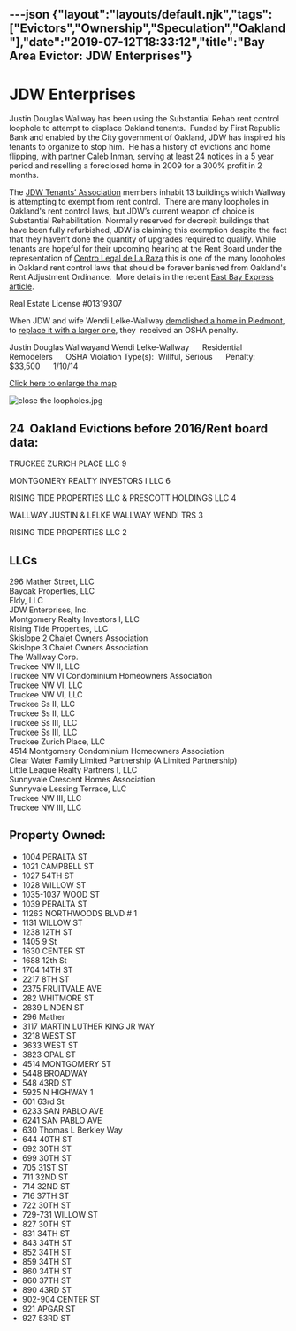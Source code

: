 ---json
{"layout":"layouts/default.njk","tags":["Evictors","Ownership","Speculation","Oakland"],"date":"2019-07-12T18:33:12","title":"Bay Area Evictor: JDW Enterprises"}
---

JDW Enterprises
===============

Justin Douglas Wallway has been using the Substantial Rehab rent control loophole to attempt to displace Oakland tenants.  Funded by First Republic Bank and enabled by the City government of Oakland, JDW has inspired his tenants to organize to stop him.  He has a history of evictions and home flipping, with partner Caleb Inman, serving at least 24 notices in a 5 year period and reselling a foreclosed home in 2009 for a 300% profit in 2 months.

The [JDW Tenants’ Association](https://www.facebook.com/JDWtenantsassociation/) members inhabit 13 buildings which Wallway is attempting to exempt from rent control.  There are many loopholes in Oakland's rent control laws, but JDW’s current weapon of choice is Substantial Rehabilitation. Normally reserved for decrepit buildings that have been fully refurbished, JDW is claiming this exemption despite the fact that they haven’t done the quantity of upgrades required to qualify. While tenants are hopeful for their upcoming hearing at the Rent Board under the representation of [Centro Legal de La Raza](http://centrolegal.org/) this is one of the many loopholes in Oakland rent control laws that should be forever banished from Oakland's Rent Adjustment Ordinance.  More details in the recent [East Bay Express article](https://www.eastbayexpress.com/oakland/some-oakland-landlords-are-using-a-legal-loophole-to-exempt-housing-from-rent-control/Content?oid=9074126).

Real Estate License #01319307

When JDW and wife Wendi Lelke-Wallway [demolished a home in Piedmont](http://www.ci.piedmont.ca.us/committees/planning_minutes/2012-06-11.pdf), to [replace it with a larger one](https://patch.com/california/piedmont/planning-hillside-house-would-triple-in-size), they  received an OSHA penalty.   

Justin Douglas Wallwayand Wendi Lelke-Wallway      Residential Remodelers      OSHA Violation Type(s):  Willful, Serious      Penalty:    $33,500      1/10/14

[Click here to enlarge the map](https://ampitup.carto.com/builder/befea9ec-a27a-11e7-937f-0ea7a2e498dc/embed)

![close the loopholes.jpg](https://images.squarespace-cdn.com/content/v1/52b7d7a6e4b0b3e376ac8ea2/1506581229282-VO9MRYHCNFR4PX5EQGQU/ke17ZwdGBToddI8pDm48kDHPSfPanjkWqhH6pl6g5ph7gQa3H78H3Y0txjaiv_0fDoOvxcdMmMKkDsyUqMSsMWxHk725yiiHCCLfrh8O1z4YTzHvnKhyp6Da-NYroOW3ZGjoBKy3azqku80C789l0mwONMR1ELp49Lyc52iWr5dNb1QJw9casjKdtTg1_-y4jz4ptJBmI9gQmbjSQnNGng/close+the+loopholes.jpg)

24  Oakland Evictions before 2016/Rent board data:
--------------------------------------------------

TRUCKEE ZURICH PLACE LLC   9

MONTGOMERY REALTY INVESTORS I LLC   6

RISING TIDE PROPERTIES LLC & PRESCOTT HOLDINGS LLC  4

WALLWAY JUSTIN & LELKE WALLWAY WENDI TRS    3

RISING TIDE PROPERTIES LLC   2

LLCs
----

296 Mather Street, LLC  
Bayoak Properties, LLC  
Eldy, LLC  
JDW Enterprises, Inc.  
Montgomery Realty Investors I, LLC  
Rising Tide Properties, LLC  
Skislope 2 Chalet Owners Association  
Skislope 3 Chalet Owners Association  
The Wallway Corp.  
Truckee NW II, LLC  
Truckee NW VI Condominium Homeowners Association  
Truckee NW VI, LLC  
Truckee NW VI, LLC  
Truckee Ss II, LLC  
Truckee Ss II, LLC  
Truckee Ss III, LLC  
Truckee Ss III, LLC  
Truckee Zurich Place, LLC  
4514 Montgomery Condominium Homeowners Association  
Clear Water Family Limited Partnership (A Limited Partnership)  
Little League Realty Partners I, LLC  
Sunnyvale Crescent Homes Association  
Sunnyvale Lessing Terrace, LLC  
Truckee NW III, LLC  
Truckee NW III, LLC

Property Owned:
---------------

*   1004 PERALTA ST
*   1021 CAMPBELL ST
*   1027 54TH ST
*   1028 WILLOW ST
*   1035-1037 WOOD ST
*   1039 PERALTA ST
*   11263 NORTHWOODS BLVD # 1
*   1131 WILLOW ST
*   1238 12TH ST
*   1405 9 St
*   1630 CENTER ST
*   1688 12th St
*   1704 14TH ST
*   2217 8TH ST
*   2375 FRUITVALE AVE
*   282 WHITMORE ST
*   2839 LINDEN ST
*   296 Mather
*   3117 MARTIN LUTHER KING JR WAY
*   3218 WEST ST
*   3633 WEST ST
*   3823 OPAL ST
*   4514 MONTGOMERY ST
*   5448 BROADWAY
*   548 43RD ST
*   5925 N HIGHWAY 1
*   601 63rd St
*   6233 SAN PABLO AVE
*   6241 SAN PABLO AVE
*   630 Thomas L Berkley Way
*   644 40TH ST
*   692 30TH ST
*   699 30TH ST
*   705 31ST ST
*   711 32ND ST
*   714 32ND ST
*   716 37TH ST
*   722 30TH ST
*   729-731 WILLOW ST
*   827 30TH ST
*   831 34TH ST
*   843 34TH ST
*   852 34TH ST
*   859 34TH ST
*   860 34TH ST
*   860 37TH ST
*   890 43RD ST
*   902-904 CENTER ST
*   921 APGAR ST
*   927 53RD ST